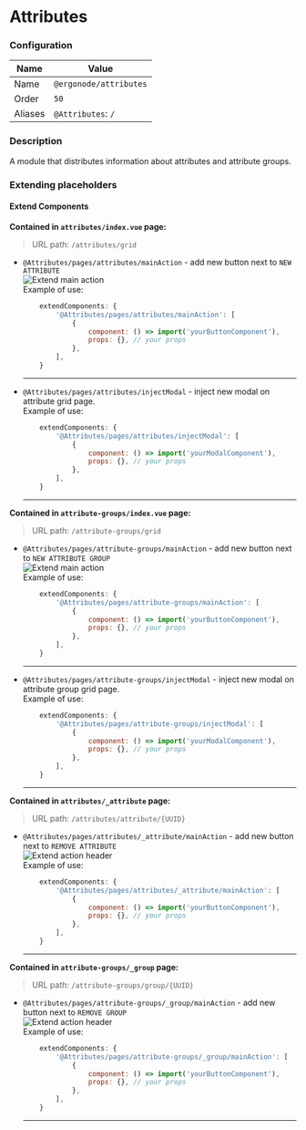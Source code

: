 # Attributes

### Configuration

| Name          | Value                    |
|---------------|--------------------------|
| Name          | `@ergonode/attributes`   |
| Order         | `50`                     |
| Aliases       | `@Attributes`: `/`       |

### Description

A module that distributes information about attributes and attribute groups.

### Extending placeholders

#### Extend Components
**Contained in `attributes/index.vue` page:**

> URL path: `/attributes/grid`

* `@Attributes/pages/attributes/mainAction` - add new button next to `NEW ATTRIBUTE`<br>
    <img src="images/extends/extend-attribute-main-action.png" alt="Extend main action" />
    <br>
    Example of use:

    ```javascript
        extendComponents: {
            '@Attributes/pages/attributes/mainAction': [
                {
                    component: () => import('yourButtonComponent'),
                    props: {}, // your props
                },
            ],
        }
    ```
    ---

* `@Attributes/pages/attributes/injectModal` - inject new modal on attribute grid page.<br>
    Example of use:

    ```javascript
        extendComponents: {
            '@Attributes/pages/attributes/injectModal': [
                {
                    component: () => import('yourModalComponent'),
                    props: {}, // your props
                },
            ],
        }
    ```
    ---

**Contained in `attribute-groups/index.vue` page:**

> URL path: `/attribute-groups/grid`

* `@Attributes/pages/attribute-groups/mainAction` - add new button next to `NEW ATTRIBUTE GROUP`<br>
    <img src="images/extends/extend-attribute-gr-main-action.png" alt="Extend main action" />
    <br>
    Example of use:

    ```javascript
        extendComponents: {
            '@Attributes/pages/attribute-groups/mainAction': [
                {
                    component: () => import('yourButtonComponent'),
                    props: {}, // your props
                },
            ],
        }
    ```
    ---

* `@Attributes/pages/attribute-groups/injectModal` - inject new modal on attribute group grid page.<br>
    Example of use:

    ```javascript
        extendComponents: {
            '@Attributes/pages/attribute-groups/injectModal': [
                {
                    component: () => import('yourModalComponent'),
                    props: {}, // your props
                },
            ],
        }
    ```
    ---

**Contained in `attributes/_attribute` page:**

> URL path: `/attributes/attribute/{UUID}`

* `@Attributes/pages/attributes/_attribute/mainAction` - add new button next to `REMOVE ATTRIBUTE`<br>
    <img src="images/extends/extend-edit-attr-action-header.png" alt="Extend action header" />
    <br>
    Example of use:

    ```javascript
        extendComponents: {
            '@Attributes/pages/attributes/_attribute/mainAction': [
                {
                    component: () => import('yourButtonComponent'),
                    props: {}, // your props
                },
            ],
        }
    ```
    ---

**Contained in `attribute-groups/_group` page:**

> URL path: `/attribute-groups/group/{UUID}`

* `@Attributes/pages/attribute-groups/_group/mainAction` - add new button next to `REMOVE GROUP`<br>
    <img src="images/extends/extend-edit-group-action-header.png" alt="Extend action header" />
    <br>
    Example of use:

    ```javascript
        extendComponents: {
            '@Attributes/pages/attribute-groups/_group/mainAction': [
                {
                    component: () => import('yourButtonComponent'),
                    props: {}, // your props
                },
            ],
        }
    ```
    ---